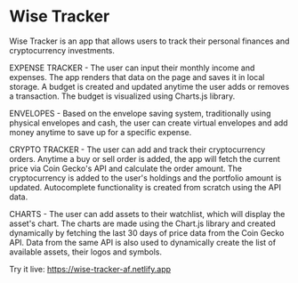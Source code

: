 # Wise Tracker

Wise Tracker is an app that allows users to track their personal finances and cryptocurrency investments. 

EXPENSE TRACKER - 
The user can input their monthly income and expenses. The app renders that data on the page and saves it in local storage. A budget is created and updated anytime the user adds or removes a transaction. The budget is visualized using Charts.js library.

ENVELOPES - 
Based on the envelope saving system, traditionally using physical envelopes and cash, the user can create virtual envelopes and add money anytime to save up for a specific expense.

CRYPTO TRACKER - 
The user can add and track their cryptocurrency orders. Anytime a buy or sell order is added, the app will fetch the current price via Coin Gecko's API and calculate the order amount. The cryptocurrency is added to the user's holdings and the portfolio amount is updated. Autocomplete functionality is created from scratch using the API data.

CHARTS - 
The user can add assets to their watchlist, which will display the asset's chart. The charts are made using the Chart.js library and created dynamically by fetching the last 30 days of price data from the Coin Gecko API. Data from the same API is also used to dynamically create the list of available assets, their logos and symbols.

Try it live: https://wise-tracker-af.netlify.app
